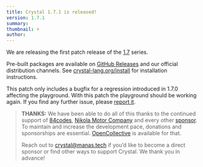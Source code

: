 ```yaml
---
title: Crystal 1.7.1 is released!
version: 1.7.1
summary:
thumbnail: +
author:
---
```


We are releasing the first patch release of the [1.7](/2023/01/09/1.7.0-released/) series.

Pre-built packages are available on [GitHub Releases](https://github.com/crystal-lang/crystal/releases/tag/1.7.1) and our official distribution channels.
See [crystal-lang.org/install](https://crystal-lang.org/install/) for installation instructions.

This patch only includes a bugfix for a regression introduced in 1.7.0 affecting the playground. With this patch the playground should be working again. If you find any further issue, please [report it](https://github.com/crystal-lang/crystal/issues/).

> **THANKS:**
> We have been able to do all of this thanks to the continued support of [84codes](https://www.84codes.com/), [Nikola Motor Company](https://nikolamotor.com/) and every other [sponsor](/sponsors). To maintain and increase the development pace, donations and sponsorships are essential. [OpenCollective](https://opencollective.com/crystal-lang) is available for that.
>
> Reach out to [crystal@manas.tech](mailto:crystal@manas.tech) if you’d like to become a direct sponsor or find other ways to support Crystal. We thank you in advance!
